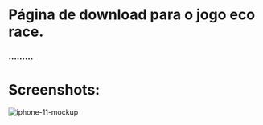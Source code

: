 # Página de download para o jogo eco race.

### .........

# Screenshots:
![iphone-11-mockup](https://github.com/user-attachments/assets/f72f2a59-2344-40de-80d9-30f48918551d)
